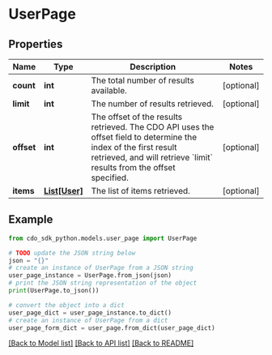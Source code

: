# UserPage


## Properties

Name | Type | Description | Notes
------------ | ------------- | ------------- | -------------
**count** | **int** | The total number of results available. | [optional] 
**limit** | **int** | The number of results retrieved. | [optional] 
**offset** | **int** | The offset of the results retrieved. The CDO API uses the offset field to determine the index of the first result retrieved, and will retrieve &#x60;limit&#x60; results from the offset specified. | [optional] 
**items** | [**List[User]**](User.md) | The list of items retrieved. | [optional] 

## Example

```python
from cdo_sdk_python.models.user_page import UserPage

# TODO update the JSON string below
json = "{}"
# create an instance of UserPage from a JSON string
user_page_instance = UserPage.from_json(json)
# print the JSON string representation of the object
print(UserPage.to_json())

# convert the object into a dict
user_page_dict = user_page_instance.to_dict()
# create an instance of UserPage from a dict
user_page_form_dict = user_page.from_dict(user_page_dict)
```
[[Back to Model list]](../README.md#documentation-for-models) [[Back to API list]](../README.md#documentation-for-api-endpoints) [[Back to README]](../README.md)


